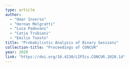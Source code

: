 ```yaml
---
type: article
author:
  - "Omar Inverso"
  - "Hernan Melgratti"
  - "Luca Padovani"
  - "Catia Trubiani"
  - "Emilio Tuosto"
title: "Probabilistic Analysis of Binary Sessions"
collection-title: "Proceedings of CONCUR"
year: 2020
link: "https://doi.org/10.4230/LIPIcs.CONCUR.2020.14"
---
```

